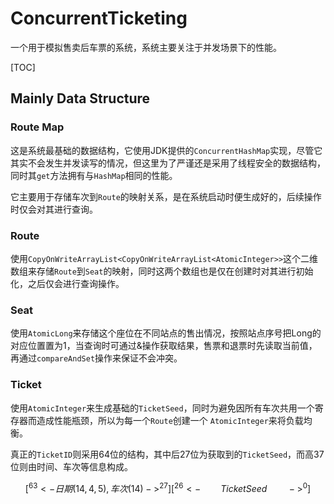 # ConcurrentTicketing
一个用于模拟售卖后车票的系统，系统主要关注于并发场景下的性能。

[TOC]

## Mainly Data Structure
### Route Map
这是系统最基础的数据结构，它使用JDK提供的`ConcurrentHashMap`实现，尽管它其实不会发生并发读写的情况，但这里为了严谨还是采用了线程安全的数据结构，同时其`get`方法拥有与`HashMap`相同的性能。

它主要用于存储车次到`Route`的映射关系，是在系统启动时便生成好的，后续操作时仅会对其进行查询。

### Route

使用`CopyOnWriteArrayList<CopyOnWriteArrayList<AtomicInteger>>`这个二维数组来存储`Route`到`Seat`的映射，同时这两个数组也是仅在创建时对其进行初始化，之后仅会进行查询操作。

### Seat

使用`AtomicLong`来存储这个座位在不同站点的售出情况，按照站点序号把Long的对应位置置为1，当查询时可通过&操作获取结果，售票和退票时先读取当前值，再通过`compareAndSet`操作来保证不会冲突。

### Ticket

使用`AtomicInteger`来生成基础的`TicketSeed`，同时为避免因所有车次共用一个寄存器而造成性能瓶颈，所以为每一个`Route`创建一个 `AtomicInteger`来将负载均衡。

真正的`TicketID`则采用64位的结构，其中后27位为获取到的`TicketSeed`，而高37位则由时间、车次等信息构成。

$$
[^{63}<- 日期(14,4,5),车次(14) ->^{27}][^{26}<- \qquad TicketSeed \qquad  ->^{0}]
$$
